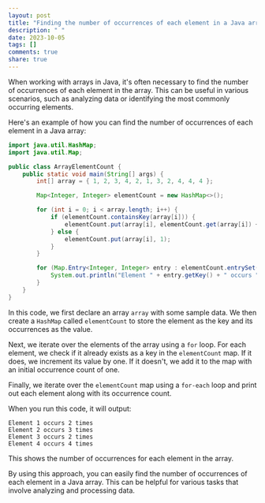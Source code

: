 ```yaml
---
layout: post
title: "Finding the number of occurrences of each element in a Java array"
description: " "
date: 2023-10-05
tags: []
comments: true
share: true
---
```


When working with arrays in Java, it's often necessary to find the number of occurrences of each element in the array. This can be useful in various scenarios, such as analyzing data or identifying the most commonly occurring elements.

Here's an example of how you can find the number of occurrences of each element in a Java array:

```java
import java.util.HashMap;
import java.util.Map;

public class ArrayElementCount {
    public static void main(String[] args) {
        int[] array = { 1, 2, 3, 4, 2, 1, 3, 2, 4, 4, 4 };

        Map<Integer, Integer> elementCount = new HashMap<>();

        for (int i = 0; i < array.length; i++) {
            if (elementCount.containsKey(array[i])) {
                elementCount.put(array[i], elementCount.get(array[i]) + 1);
            } else {
                elementCount.put(array[i], 1);
            }
        }

        for (Map.Entry<Integer, Integer> entry : elementCount.entrySet()) {
            System.out.println("Element " + entry.getKey() + " occurs " + entry.getValue() + " times");
        }
    }
}
```

In this code, we first declare an array `array` with some sample data. We then create a `HashMap` called `elementCount` to store the element as the key and its occurrences as the value.

Next, we iterate over the elements of the array using a `for` loop. For each element, we check if it already exists as a key in the `elementCount` map. If it does, we increment its value by one. If it doesn't, we add it to the map with an initial occurrence count of one.

Finally, we iterate over the `elementCount` map using a `for-each` loop and print out each element along with its occurrence count.

When you run this code, it will output:

```
Element 1 occurs 2 times
Element 2 occurs 3 times
Element 3 occurs 2 times
Element 4 occurs 4 times
```

This shows the number of occurrences for each element in the array.

By using this approach, you can easily find the number of occurrences of each element in a Java array. This can be helpful for various tasks that involve analyzing and processing data.